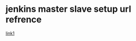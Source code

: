 # jenkins master slave setup url refrence

[link1](https://www.linkedin.com/pulse/jenkins-masterslave-setup-prayag-sangode)
